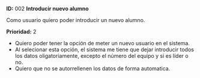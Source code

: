 **ID:** 002 **Introducir nuevo alumno**

Como usuario quiero poder introducir un nuevo alumno.

**Prioridad:** 2

* Quiero poder tener la opción de meter un nuevo usuario en el sistema.
* Al selecionar esta opción, el sistema me tiene que dejar introducir todos los datos oligatoriamente, excepto el número del equipo y si es líder o no.
* Quiero que no se autorrellenen los datos de forma automatica.
